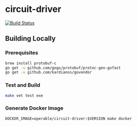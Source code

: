 # circuit-driver

[![Build Status](https://travis-ci.org/operable/circuit-driver.svg?branch=master)](https://travis-ci.org/operable/circuit-driver)

## Building Locally

### Prerequisites

```sh
brew install protobuf-c
go get -u github.com/gogo/protobuf/protoc-gen-gofast
go get -u github.com/kardianos/govendor
```

### Test and Build

```sh
make vet test exe
```

### Generate Docker Image

```
DOCKER_IMAGE=operable/circuit-driver:$VERSION make docker
```

